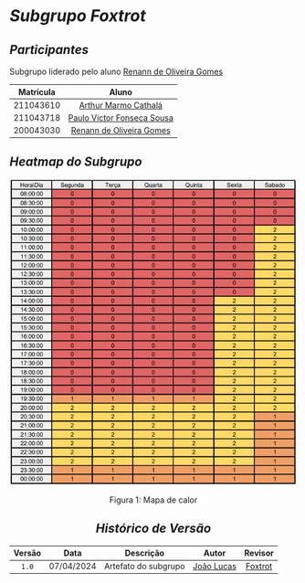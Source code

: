 # <a>*Subgrupo Foxtrot*</a>

## <a>*Participantes*</a>

Subgrupo liderado pelo aluno [Renann de Oliveira Gomes](https://github.com/NyndoND)

<center>

| **Matrícula** |                           **Aluno**                            |
| :-----------: | :------------------------------------------------------------: |
|   211043610   |   [Arthur Marmo Cathalá](https://github.com/artmarmocathala)   |
|   211043718   | [Paulo Victor Fonseca Sousa](https://github.com/PauloVictorFS) |
|   200043030   |     [Renann de Oliveira Gomes](https://github.com/NyndoND)     |

</center>

## <a>*Heatmap do Subgrupo*</a>

<center>

![Heatmap Foxtrot](../Assets/Heatmaps/HeatmapFoxtrot.png)

Figura 1: Mapa de calor

## <a>*Histórico de Versão*</a>

| Versão |    Data    |      Descrição       |                      Autor                       |            Revisor            |
| :----: | :--------: | :------------------: | :----------------------------------------------: | :---------------------------: |
| `1.0`  | 07/04/2024 | Artefato do subgrupo | [João Lucas](https://github.com/VasconcelosJoao) | [Foxtrot](Foxtrot.md) |

</center>